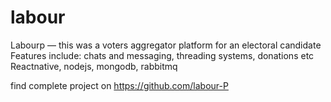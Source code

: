 # labour
Labourp — this was a voters aggregator platform for an electoral candidate
Features include: chats and messaging, threading systems,  donations etc
Reactnative, nodejs, mongodb, rabbitmq

find complete project on 
https://github.com/labour-P
